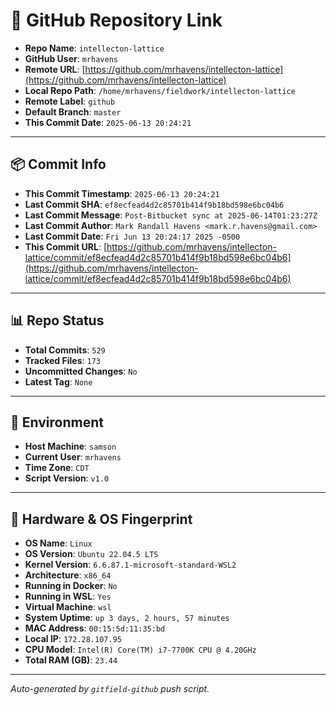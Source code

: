 # 🔗 GitHub Repository Link

- **Repo Name**: `intellecton-lattice`
- **GitHub User**: `mrhavens`
- **Remote URL**: [https://github.com/mrhavens/intellecton-lattice](https://github.com/mrhavens/intellecton-lattice)
- **Local Repo Path**: `/home/mrhavens/fieldwork/intellecton-lattice`
- **Remote Label**: `github`
- **Default Branch**: `master`
- **This Commit Date**: `2025-06-13 20:24:21`

---

## 📦 Commit Info

- **This Commit Timestamp**: `2025-06-13 20:24:21`
- **Last Commit SHA**: `ef8ecfead4d2c85701b414f9b18bd598e6bc04b6`
- **Last Commit Message**: `Post-Bitbucket sync at 2025-06-14T01:23:27Z`
- **Last Commit Author**: `Mark Randall Havens <mark.r.havens@gmail.com>`
- **Last Commit Date**: `Fri Jun 13 20:24:17 2025 -0500`
- **This Commit URL**: [https://github.com/mrhavens/intellecton-lattice/commit/ef8ecfead4d2c85701b414f9b18bd598e6bc04b6](https://github.com/mrhavens/intellecton-lattice/commit/ef8ecfead4d2c85701b414f9b18bd598e6bc04b6)

---

## 📊 Repo Status

- **Total Commits**: `529`
- **Tracked Files**: `173`
- **Uncommitted Changes**: `No`
- **Latest Tag**: `None`

---

## 🧭 Environment

- **Host Machine**: `samson`
- **Current User**: `mrhavens`
- **Time Zone**: `CDT`
- **Script Version**: `v1.0`

---

## 🧬 Hardware & OS Fingerprint

- **OS Name**: `Linux`
- **OS Version**: `Ubuntu 22.04.5 LTS`
- **Kernel Version**: `6.6.87.1-microsoft-standard-WSL2`
- **Architecture**: `x86_64`
- **Running in Docker**: `No`
- **Running in WSL**: `Yes`
- **Virtual Machine**: `wsl`
- **System Uptime**: `up 3 days, 2 hours, 57 minutes`
- **MAC Address**: `00:15:5d:11:35:bd`
- **Local IP**: `172.28.107.95`
- **CPU Model**: `Intel(R) Core(TM) i7-7700K CPU @ 4.20GHz`
- **Total RAM (GB)**: `23.44`

---

_Auto-generated by `gitfield-github` push script._
